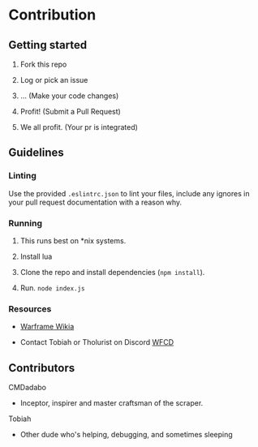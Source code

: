 # Contribution

## Getting started

1. Fork this repo

2. Log or pick an issue

3. ... (Make your code changes)

4. Profit! (Submit a Pull Request)

5. We all profit. (Your pr is integrated)

## Guidelines

### Linting

Use the provided `.eslintrc.json` to lint your files, include any ignores in your pull request documentation with a reason why.


### Running

1. This runs best on *nix systems.

2. Install lua

3. Clone the repo and install dependencies (`npm install`).

4. Run. `node index.js`

### Resources

* [Warframe Wikia](https://warframe.wikia.com)

* Contact Tobiah or Tholurist on Discord [WFCD](https://discord.gg/jGZxH9f)

## Contributors

 CMDadabo
 * Inceptor, inspirer and master craftsman of the scraper.

Tobiah
 * Other dude who's helping, debugging, and sometimes sleeping
